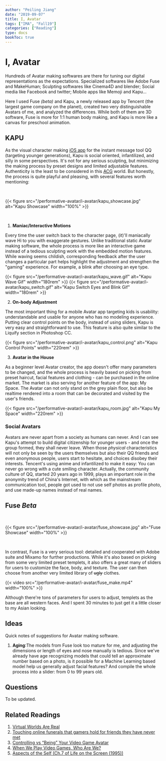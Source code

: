 ```yaml
---
author: "Peiling Jiang"
date: "2019-09-07"
title: I, Avatar
tags: ["IMA", "Fall19"]
categories: ["Reading"]
type: docs
bookToc: true
---
```


# I, Avatar

Hundreds of Avatar making softwares are there for tuning our digital representations as the expectations. Specialized softwares like Adobe Fuse and MakeHuman; Sculpting softwares like Cinema4D and blender; Social media like Facebook and twitter; Mobile apps like Memoji and Kapu...

Here I used Fuse _(beta)_ and Kapu, a newly released app by Tencent (the largest game company on the planet), created two very distinguishable Avatars of me, and analyzed the differences. While both of them are 3D software, Fuse is more for 1:1 human body making, and Kapu is more like a canvas for preschool animation.

## KAPU

<!-- img src="/performative-avatar/i-avatar/kapu_icon.png" alt="Kapu Icon" width="70rem" style="float:right" -->

As the visual character making [iOS app](https://apps.apple.com/us/app/卡噗/id1462848061) for the instant message tool QQ (targeting younger generations), Kapu is social oriented, infantilized, and silly in some perspectives. It's not for any serious sculpting, but minimizing the making process by preset designs and limited adjustable features. Authenticity is the least to be considered in this [ACG](https://en.wikipedia.org/wiki/ACG_(subculture)) world. But honestly, the process is quite playful and pleasing, with several features worth mentioning:

<br>

{{< figure src="/performative-avatar/i-avatar/kapu_showcase.jpg" alt="Kapu Showcase" width="100%" >}}

<br>

1. **Maniac/Interactive Motions**

Every time the user switch back to the character page, (it)'ll maniacally wave Hi to you with exaggerate gestures. Unlike traditional static Avatar making software, the whole process is more like an interactive game instead of a tedious sculpting work with the embedded motion features. While waving seems childish, corresponding feedback after the user changes a particular part helps highlight the adjustment and strengthen the "gaming" experience. For example, a blink after choosing an eye type.

{{< figure src="/performative-avatar/i-avatar/kapu_wave.gif" alt="Kapu Wave Gif" width="180rem" >}}
{{< figure src="/performative-avatar/i-avatar/kapu_switch.gif" alt="Kapu Switch Eyes and Blink Gif" width="180rem" >}}

2. **On-body Adjustment**

The most important thing for a mobile Avatar app targeting kids is usability: understandable and usable for anyone who has no modeling experience. Putting clear control points on the body, instead of using sliders, Kapu is very easy and straightforward to use. This feature is also quite similar to the Liquify section in Photoshop CC.

{{< figure src="/performative-avatar/i-avatar/kapu_control.png" alt="Kapu Control Points" width="220rem" >}}

3. **Avatar in the House**

As a beginner level Avatar creator, the app doesn't offer many parameters to be changed, and the whole process is heavily based on picking from preset haircut, facial features and clothing - can be purchased in the online market. The market is also serving for another feature of the app: My Space. The Avatar can not only stand on the grey plain floor, but also be realtime rendered into a room that can be decorated and visited by the user's friends.

{{< figure src="/performative-avatar/i-avatar/kapu_room.jpg" alt="Kapu My Space" width="220rem" >}}

### Social Avatars

Avatars are never apart from a society as humans can never. And I can see Kapu's attempt to build digital citizenship for younger users - and once the group formed, they shall never leave. When those _physical_ characteristics will not only be seen by the users themselves but also their QQ friends and even anonymous people, users start to hesitate, and choices disobey their interests. Tencent's using anime and infantilized to make it easy: You can never go wrong with a cute smiling character. Actually, the community culture of QQ, started 20 years ago in 1999, plays an important role in the anonymity trend of China's Internet, with which as the mainstream communication tool, people got used to not use self photos as profile photo, and use made-up names instead of real names.

## Fuse _Beta_

<br>

{{< figure src="/performative-avatar/i-avatar/fuse_showcase.jpg" alt="Fuse Showcase" width="100%" >}}

<br>

In contrast, Fuse is a very serious tool: detailed and cooperated with Adobe suite and Mixamo for further productions. While it's also based on picking from some very limited preset templets, it also offers a great many of sliders for users to customize the face, body, and texture. The user can then choose from another very limited library of ~~ugly~~ clothes.

{{< video src="/performative-avatar/i-avatar/fuse_make.mp4" width="100%" >}}

Although there're tons of parameters for users to adjust, templets as the base are all western faces. And I spent 30 minutes to just get it a little closer to my Asian looking.

## Ideas

Quick notes of suggestions for Avatar making software.

1. **Aging**:The models from Fuse look too mature for me, and adjusting the dimensions or length of eyes and nose manually is tedious. Since we've already have age recognizing models that could tell an approximate number based on a photo, is it possible for a Machine Learning based model help us generally adjust facial features? And compile the whole process into a slider: from 0 to 99 years old.

## Questions

To be updated.

## Related Readings

1. [Virtual Worlds Are Real](https://slate.com/technology/2014/01/proteus-effect-world-of-warcraft-nsa-virtual-worlds-have-real-effects.html)
2. [Touching online funerals that gamers hold for friends they have never met](https://www.independent.co.uk/life-style/online-funerals-gamers-friends-never-met-gaming-death-social-network-world-of-warcraft-skyrim-a7507836.html)
3. [Controlling vs “Being” Your Video Game Avatar](https://www.youtube.com/watch?v=dLkyNzFmlHA)
4. [When We Play Video Games, Who Are We?](https://www.vice.com/en_us/article/3b7j45/leigh-alexander-understanding-video-games-column-destiny-105)
5. [Aspects of the Self (Ch.7 of Life on the Screen (1995))](https://llk.media.mit.edu/courses/readings/Turkle-Life-Ch7.pdf)
